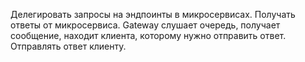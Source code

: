 Делегировать запросы на эндпоинты в микросервисах.
Получать ответы от микросервиса.
Gateway слушает очередь, получает сообщение, находит клиента, которому нужно отправить ответ.
Отправлять ответ клиенту.